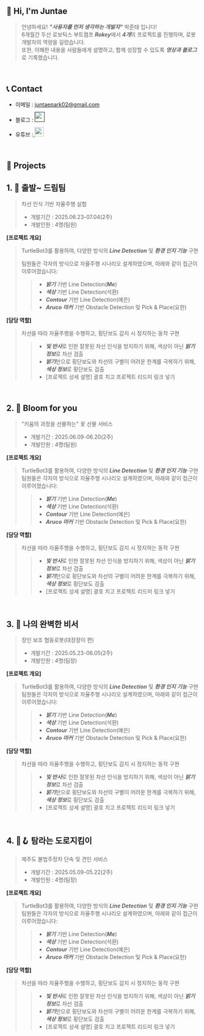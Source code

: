 ## 👋 Hi, I'm Juntae 

> 안녕하세요! ***"사용자를 먼저 생각하는 개발자"*** 박준태 입니다!  
> 6개월간 두산 로보틱스 부트캠프 ***Rokey***에서 ***4개***의 프로젝트를 진행하며, 로봇 개발자의 역량을 길렀습니다.  
> 또한, 이해한 내용을 사람들에게 설명하고, 함께 성장할 수 있도록 ***영상과 블로그***로 기록했습니다.  
<br />

## 📞 Contact

- 이메일 : juntaepark02@gmail.com
- 블로그 : <a href="">
  <img src="https://user-images.githubusercontent.com/68724828/185885678-8f619bfa-1160-4bb4-a026-f758a4014f82.png" height="26px" style="margin-top: 10px" />
  </a>
- 유튜브 :<a href="https://www.youtube.com/@the_jtpark">
  <img src="https://user-images.githubusercontent.com/1569988/159397141-21463bc2-2acf-416b-aa15-235664556f34.png" height="24px" style="margin-top: 10px" />
  </a>
<br />

## 📝 Projects  

## 1. 🚗 출발~ 드림팀
> 차선 인식 기반 자율주행 실험  
> - 개발기간 : 2025.06.23-07.04(2주)  
> - 개발인원 : 4명(팀원)  

**[프로젝트 개요]**
> TurtleBot3를 활용하여, 다양한 방식의 ***Line Detection*** 및 ***환경 인지 기능*** 구현
> 
> 팀원들은 각자의 방식으로 자율주행 시나리오 설계하였으며, 아래와 같이 접근이 이루어졌습니다:  
>> - ***밝기*** 기반 Line Detection(***Me***)  
>> - ***색상*** 기반 Line Detection(석환)  
>> - ***Contour*** 기반 Line Detection(예은)  
>> - ***Aruco 마커*** 기반 Obstacle Detection 및 Pick & Place(요한)  

**[담당 역할]**
> 차선을 따라 자율주행을 수행하고, 횡단보도 감지 시 정지하는 동작 구현  
>> - ***빛 반사***로 인한 잘못된 차선 인식을 방지하기 위해, 색상이 아닌 ***밝기 정보***로 차선 검출  
>> - ***밝기***만으로 횡단보도와 차선의 구별이 어려운 한계를 극복하기 위해, ***색상 정보***로 횡단보도 검출   
>> - [프로젝트 상세 설명] 괄호 치고 프로젝트 리드미 링크 넣기  
<br />

## 2. 🌸 Bloom for you
> "키움의 과정을 선물하는" 꽃 선물 서비스
> - 개발기간 : 2025.06.09-06.20(2주)  
> - 개발인원 : 4명(팀원)  

**[프로젝트 개요]**
> TurtleBot3를 활용하여, 다양한 방식의 ***Line Detection*** 및 ***환경 인지 기능*** 구현  
> 팀원들은 각자의 방식으로 자율주행 시나리오 설계하였으며, 아래와 같이 접근이 이루어졌습니다:  
>> - ***밝기*** 기반 Line Detection(***Me***)  
>> - ***색상*** 기반 Line Detection(석환)  
>> - ***Contour*** 기반 Line Detection(예은)  
>> - ***Aruco 마커*** 기반 Obstacle Detection 및 Pick & Place(요한)  

**[담당 역할]**
> 차선을 따라 자율주행을 수행하고, 횡단보도 감지 시 정지하는 동작 구현  
>> - ***빛 반사***로 인한 잘못된 차선 인식을 방지하기 위해, 색상이 아닌 ***밝기 정보***로 차선 검출  
>> - ***밝기***만으로 횡단보도와 차선의 구별이 어려운 한계를 극복하기 위해, ***색상 정보***로 횡단보도 검출   
>> - [프로젝트 상세 설명] 괄호 치고 프로젝트 리드미 링크 넣기  
<br />

## 3. 🦾 나의 완벽한 비서
> 장인 보조 협동로봇(대장장이 편)
> - 개발기간 : 2025.05.23-06.05(2주)  
> - 개발인원 : 4명(팀장)  

**[프로젝트 개요]**
> TurtleBot3를 활용하여, 다양한 방식의 ***Line Detection*** 및 ***환경 인지 기능*** 구현  
> 팀원들은 각자의 방식으로 자율주행 시나리오 설계하였으며, 아래와 같이 접근이 이루어졌습니다:  
>> - ***밝기*** 기반 Line Detection(***Me***)  
>> - ***색상*** 기반 Line Detection(석환)  
>> - ***Contour*** 기반 Line Detection(예은)  
>> - ***Aruco 마커*** 기반 Obstacle Detection 및 Pick & Place(요한)  

**[담당 역할]**
> 차선을 따라 자율주행을 수행하고, 횡단보도 감지 시 정지하는 동작 구현  
>> - ***빛 반사***로 인한 잘못된 차선 인식을 방지하기 위해, 색상이 아닌 ***밝기 정보***로 차선 검출  
>> - ***밝기***만으로 횡단보도와 차선의 구별이 어려운 한계를 극복하기 위해, ***색상 정보***로 횡단보도 검출   
>> - [프로젝트 상세 설명] 괄호 치고 프로젝트 리드미 링크 넣기  
<br />

## 4. 🚓🪝 탐라는 도로지킴이
> 제주도 불법주정차 단속 및 견인 서비스
> - 개발기간 : 2025.05.09-05.22(2주)  
> - 개발인원 : 4명(팀장)  

**[프로젝트 개요]**
> TurtleBot3를 활용하여, 다양한 방식의 ***Line Detection*** 및 ***환경 인지 기능*** 구현  
> 팀원들은 각자의 방식으로 자율주행 시나리오 설계하였으며, 아래와 같이 접근이 이루어졌습니다:  
>> - ***밝기*** 기반 Line Detection(***Me***)  
>> - ***색상*** 기반 Line Detection(석환)  
>> - ***Contour*** 기반 Line Detection(예은)  
>> - ***Aruco 마커*** 기반 Obstacle Detection 및 Pick & Place(요한)  

**[담당 역할]**
> 차선을 따라 자율주행을 수행하고, 횡단보도 감지 시 정지하는 동작 구현  
>> - ***빛 반사***로 인한 잘못된 차선 인식을 방지하기 위해, 색상이 아닌 ***밝기 정보***로 차선 검출  
>> - ***밝기***만으로 횡단보도와 차선의 구별이 어려운 한계를 극복하기 위해, ***색상 정보***로 횡단보도 검출   
>> - [프로젝트 상세 설명] 괄호 치고 프로젝트 리드미 링크 넣기  
<br />

